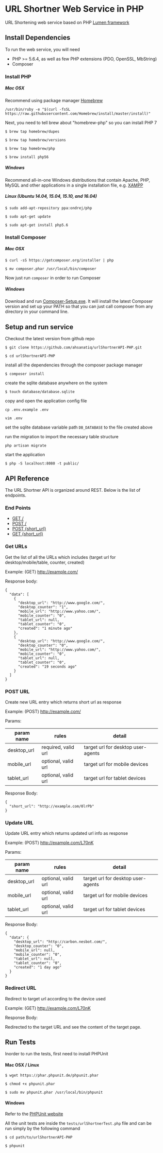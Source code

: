 # URL Shortner Web Service in PHP

URL Shortening web service based on PHP [Lumen framework](http://lumen.laravel.com) 

## Install Dependencies

To run the web service, you will need

* PHP >= 5.6.4, as well as few PHP extensions (PDO, OpenSSL, MbString)
* Composer 

### Install PHP 

##### Mac OSX

Recommend using package manager [Homebrew](http://brew.sh/)

`/usr/bin/ruby -e "$(curl -fsSL https://raw.githubusercontent.com/Homebrew/install/master/install)"`

Next, you need to tell brew about "homebrew-php" so you can install PHP 7

`$ brew tap homebrew/dupes`

`$ brew tap homebrew/versions`

`$ brew tap homebrew/php`

`$ brew install php56`

##### Windows

Recommend all-in-one Windows distributions that contain Apache, PHP, MySQL and other applications in a single installation file, e.g. [XAMPP](https://www.apachefriends.org/index.html)

##### Linux (Ubuntu 14.04, 15.04, 15.10, and 16.04)

`$ sudo add-apt-repository ppa:ondrej/php`

`$ sudo apt-get update`

`$ sudo apt-get install php5.6`

### Install Composer

##### Mac OSX

`$ curl -sS https://getcomposer.org/installer | php`

`$ mv composer.phar /usr/local/bin/composer`

Now just run `composer` in order to run Composer 

##### Windows

Download and run [Composer-Setup.exe](https://getcomposer.org/Composer-Setup.exe). It will install the latest Composer version and set up your PATH so that you can just call composer from any directory in your command line.

## Setup and run service

Checkout the latest version from github repo 

`$ git clone https://github.com/ahsanatiq/urlShortnerAPI-PHP.git`

`$ cd urlShortnerAPI-PHP`

install all the dependencies through the composer package manager

`$ composer install`

create the sqlite database anywhere on the system

`$ touch database/database.sqlite`

copy and open the application config file

`cp .env.example .env`

`vim .env`

set the sqlite database variable path `DB_DATABASE` to the file created above 

run the migration to import the necessary table structure

`php artisan migrate`

start the application 

`$ php -S localhost:8080 -t public/`

## API Reference

The URL Shortner API is organized around REST. Below is the list of endpoints.

### End Points

* [GET /](#get-urls)
* [POST /](#post-url)
* [POST {short_url}](#update-url)
* [GET {short_url}](#redirect-url)

### Get URLs

Get the list of all the URLs which includes (target url for desktop/mobile/table, counter, created) 

Example: (GET) http://example.com/

Response body:
 
    {
      "data": [
        {
          "desktop_url": "http://www.google.com/",
          "desktop_counter": "1",
          "mobile_url": "http://www.yahoo.com/",
          "mobile_counter": "0",
          "tablet_url": null,
          "tablet_counter": "0",
          "created": "1 minute ago"
        },
        {
          "desktop_url": "http://www.google.com/",
          "desktop_counter": "0",
          "mobile_url": "http://www.yahoo.com/",
          "mobile_counter": "0",
          "tablet_url": null,
          "tablet_counter": "0",
          "created": "19 seconds ago"
        }
      ]
    } 
    
### POST URL

Create new URL entry which returns short url as response
 
Example: (POST) http://example.com/ 

Params: 

| param name  | rules               | detail                             |
|-------------|---------------------|------------------------------------|
| desktop_url | required, valid url | target url for desktop user-agents |
| mobile_url  | optional, valid url | target url for mobile devices      |
| tablet_url  | optional, valid url | target url for tablet devices      |

Response Body: 

    {
      "short_url": "http://example.com/0lrPb"
    }
    
### Update URL

Update URL entry which returns updated url info as response
 
Example: (POST) http://example.com/L70nK 

Params: 

| param name  | rules               | detail                             |
|-------------|---------------------|------------------------------------|
| desktop_url | optional, valid url | target url for desktop user-agents |
| mobile_url  | optional, valid url | target url for mobile devices      |
| tablet_url  | optional, valid url | target url for tablet devices      |
    
Response Body:
    
    {
      "data": {
        "desktop_url": "http://carbon.nesbot.com/",
        "desktop_counter": "0",
        "mobile_url": null,
        "mobile_counter": "0",
        "tablet_url": null,
        "tablet_counter": "0",
        "created": "1 day ago"
      }
    }
    
### Redirect URL 

Redirect to target url according to the device used   

Example: (GET) http://example.com/L70nK 

Response Body:

Redirected to the target URL and see the content of the target page.    

## Run Tests
    
Inorder to run the tests, first need to install PHPUnit

#### Mac OSX / Linux

`$ wget https://phar.phpunit.de/phpunit.phar`

`$ chmod +x phpunit.phar`

`$ sudo mv phpunit.phar /usr/local/bin/phpunit`

#### Windows 

Refer to the [PHPUnit website](https://phpunit.de/manual/current/en/installation.html)

All the unit tests are inside the `tests/urlShortnerTest.php` file and can be run simply by the following command

`$ cd path/to/urlShortnerAPI-PHP`

`$ phpunit`